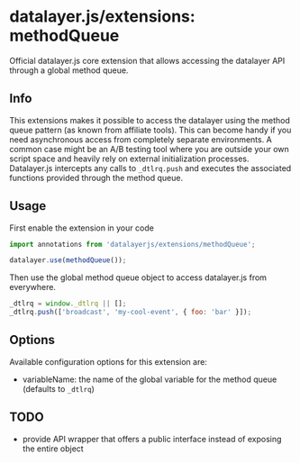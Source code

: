 # datalayer.js/extensions: methodQueue
Official datalayer.js core extension that allows accessing the datalayer API through a global method queue.

## Info
This extensions makes it possible to access the datalayer using the method queue pattern (as known from affiliate tools). This can become handy if you need asynchronous access from completely separate environments. A common case might be an A/B testing tool where you are outside your own script space and heavily rely on external initialization processes. Datalayer.js intercepts any calls to `_dtlrq.push` and executes the associated functions provided through the method queue.

## Usage
First enable the extension in your code

```javascript
import annotations from 'datalayerjs/extensions/methodQueue';

datalayer.use(methodQueue());
```

Then use the global method queue object to access datalayer.js from everywhere.
```javascript
_dtlrq = window._dtlrq || [];
_dtlrq.push(['broadcast', 'my-cool-event', { foo: 'bar' }]);
```

## Options
Available configuration options for this extension are:
- variableName: the name of the global variable for the method queue (defaults to `_dtlrq`)

## TODO
- provide API wrapper that offers a public interface instead of exposing the entire object
